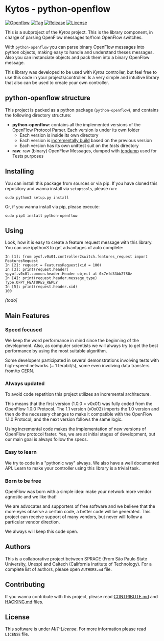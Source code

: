 # Kytos - python-openflow

[![Openflow][of-icon]][of-url]
[![Tag][tag-icon]][tag-url]
[![Release][release-icon]][release-url]
[![License][license-icon]][license-url]

[of-icon]: https://img.shields.io/badge/Openflow-1.0.0-brightgreen.svg
[of-url]: https://www.opennetworking.org/images/stories/downloads/sdn-resources/onf-specifications/openflow/openflow-spec-v1.0.0.pdf
[tag-icon]: https://img.shields.io/github/tag/kytos/python-openflow.svg
[tag-url]: https://github.com/kytos/python-openflow/tags
[release-icon]: https://img.shields.io/github/release/kytos/python-openvpn.svg
[release-url]: https://github.com/kytos/python-openflow/releases
[license-icon]: https://img.shields.io/github/license/kytos/python-openflow.svg
[license-url]: https://github.com/kytos/python-openflow/blob/master/LICENSE

This is a subproject of the *Kytos* project. This is the library component, in
charge of parsing OpenFlow messages to/from OpenFlow switches.

With `python-openflow` you can parse binary OpenFlow messages into python
objects, making easy to handle and understand theses messages. Also you can
instanciate objects and pack them into a binary OpenFlow message.

This library was developed to be used with *Kytos* controller, but feel free to
use this code in your projects/controller. Is a very simple and intuitive
library that also can be used to create your own controller.

## python-openflow structure

This project is packed as a python package (`python-openflow`), and contains the
following directory structure:

  - **python-openflow**: contains all the implemented versions of
    the OpenFlow Protocol Parser. Each version is under its own folder
    - Each version is inside its own directory
    - Each version is [incrementally build](#incremental-code) based
      on the previous version
    - Each version has its own unittest suit on the *tests* directory
  - **raw**: raw (binary) OpenFlow Messages, dumped with
    [tcpdump](http://www.tcpdump.org/tcpdump_man.html) used for Tests purposes

## Installing

You can install this package from sources or via pip. If you have cloned this
repository and wanna install via `setuptools`, please run:

  ```shell
  sudo python3 setup.py install
  ```

Or, if you wanna install via pip, please execute:

  ```shell
  sudo pip3 install python-openflow
  ```

## Using

Look, how it is easy to create a feature request message with this library. You
can use ipython3 to get advantages of auto complete:

  ```ipython
  In [1]: from pyof.v0x01.controller2switch.features_request import FeaturesRequest
  In [2]: request = FeaturesRequest(xid = 100)
  In [3]: print(request.header)
  <pyof.v0x01.common.header.Header object at 0x7efd33bb2780>
  In [4]: print(request.header.message_type)
  Type.OFPT_FEATURES_REPLY
  In [5]: print(request.header.xid)
  100
  ```
_[todo]_

## Main Features

### Speed focused

We keep the word performance in mind since the beginning of the development.
Also, as computer scientists we will always try to get the best performance by
using the most suitable algorithm.

Some developers participated in several demonstrations involving tests with
high-speed networks (~ 1 terabit/s), some even involving data transfers from/to
CERN.

### Always updated

To avoid code repetition this project utilizes an incremental architecture.

This means that the first version (1.0.0 = v0x01) was fully coded from the
OpenFlow 1.0.0 Protocol. The 1.1 version (v0x02) imports the 1.0 version and
then do the necessary changes to make it compatible with the OpenFlow 1.1.0
Protocol, and the next version follows the same logic.

Using incremental code makes the implementation of new versions of OpenFlow
protocol faster. Yes, we are at initial stages of development, but our main goal
is always follow the specs.

### Easy to learn

We try to code in a "pythonic way" always. We also have a well documented API.
Learn to make your controller using this library is a trivial task.

### Born to be free

OpenFlow was born with a simple idea: make your network more vendor agnostic
and we like that!

We are advocates and supporters of free software and we believe that the more
eyes observe a certain code, a better code will be generated. This project can
receive support of many vendors, but never will follow a particular vendor
direction.

We always will keep this code open.

## Authors

This is a collaborative project between SPRACE (From São Paulo State University,
Unesp) and Caltech (California Institute of Technology). For a complete list of
authors, please open `AUTHORS.md` file.

## Contributing

If you wanna contribute with this project, please read
[CONTRIBUTE.md](CONTRIBUTE.md) and [HACKING.md](HACKING.md) files.

## License

This software is under _MIT-License_. For more information please read `LICENSE`
file.
